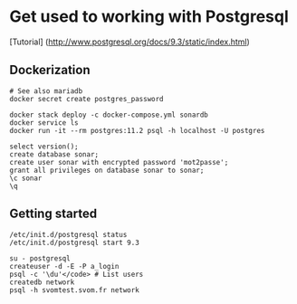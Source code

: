 # Get used to working with Postgresql

[Tutorial] (http://www.postgresql.org/docs/9.3/static/index.html)

## Dockerization
```
# See also mariadb
docker secret create postgres_password

docker stack deploy -c docker-compose.yml sonardb
docker service ls
docker run -it --rm postgres:11.2 psql -h localhost -U postgres
```

```
select version();
create database sonar;
create user sonar with encrypted password 'mot2passe';
grant all privileges on database sonar to sonar;
\c sonar
\q

```

## Getting started

```
/etc/init.d/postgresql status
/etc/init.d/postgresql start 9.3

su - postgresql
createuser -d -E -P a_login
psql -c '\du'</code> # List users
createdb network
psql -h svomtest.svom.fr network

```



